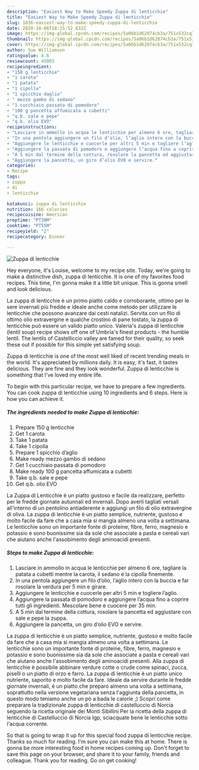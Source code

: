 ```yaml
---
description: "Easiest Way to Make Speedy Zuppa di lenticchie"
title: "Easiest Way to Make Speedy Zuppa di lenticchie"
slug: 1836-easiest-way-to-make-speedy-zuppa-di-lenticchie
date: 2020-10-06T18:15:52.632Z
image: https://img-global.cpcdn.com/recipes/5a06b1d62074cb3a/751x532cq70/zuppa-di-lenticchie-recipe-main-photo.jpg
thumbnail: https://img-global.cpcdn.com/recipes/5a06b1d62074cb3a/751x532cq70/zuppa-di-lenticchie-recipe-main-photo.jpg
cover: https://img-global.cpcdn.com/recipes/5a06b1d62074cb3a/751x532cq70/zuppa-di-lenticchie-recipe-main-photo.jpg
author: Sue Williamson
ratingvalue: 4.6
reviewcount: 45003
recipeingredient:
- "150 g lenticchie"
- "1 carota"
- "1 patata"
- "1 cipolla"
- "1 spicchio daglio"
- " mezzo gambo di sedano"
- "1 cucchiaio passata di pomodoro"
- "100 g pancetta affumicata a cubetti"
- "q.b. sale e pepe"
- "q.b. olio EVO"
recipeinstructions:
- "Lasciare in ammollo in acqua le lenticchie per almeno 6 ore, tagliare la patata a cubetti mentre la carota, il sedano e la cipolla finemente."
- "In una pentola aggiungere un filo d’olio, l’aglio intero con la buccia e far rosolare la verdura per 5 min e girare."
- "Aggiungere le lenticchie e cuocerle per altri 5 min e togliere l’aglio."
- "Aggiungere la passata di pomodoro e aggiungere l’acqua fino a coprire tutti gli ingredienti. Mescolare bene e cuocere per 35 min."
- "A 5 min dal termine della cottura, rosolare la pancetta ed aggiustare con sale e pepe la zuppa."
- "Aggiungere la pancetta, un giro d’olio EVO e servire."
categories:
- Recipe
tags:
- zuppa
- di
- lenticchie

katakunci: zuppa di lenticchie 
nutrition: 166 calories
recipecuisine: American
preptime: "PT30M"
cooktime: "PT55M"
recipeyield: "2"
recipecategory: Dinner

---
```



![Zuppa di lenticchie](https://img-global.cpcdn.com/recipes/5a06b1d62074cb3a/751x532cq70/zuppa-di-lenticchie-recipe-main-photo.jpg)

Hey everyone, it's Louise, welcome to my recipe site. Today, we're going to make a distinctive dish, zuppa di lenticchie. It is one of my favorites food recipes. This time, I'm gonna make it a little bit unique. This is gonna smell and look delicious.

La zuppa di lenticchie è un primo piatto caldo e corroborante, ottimo per le sere invernali più fredde e ideale anche come metodo per utilizzare le lenticchie che possono avanzare dai cesti natalizi. Servita con un filo di ottimo olio extravergine e qualche crostino di pane tostato, la zuppa di lenticchie può essere un valido piatto unico. Valeria&#39;s zuppa di lenticchie (lentil soup) recipe shows off one of Umbria&#39;s finest products - the humble lentil. The lentils of Castelliccio valley are famed for their quality, so seek these out if possible for this simple yet satisfying soup.

Zuppa di lenticchie is one of the most well liked of recent trending meals in the world. It's appreciated by millions daily. It is easy, it's fast, it tastes delicious. They are fine and they look wonderful. Zuppa di lenticchie is something that I've loved my entire life.


To begin with this particular recipe, we have to prepare a few ingredients. You can cook zuppa di lenticchie using 10 ingredients and 6 steps. Here is how you can achieve it.

<!--inarticleads1-->

##### The ingredients needed to make Zuppa di lenticchie:

1. Prepare 150 g lenticchie
1. Get 1 carota
1. Take 1 patata
1. Take 1 cipolla
1. Prepare 1 spicchio d’aglio
1. Make ready  mezzo gambo di sedano
1. Get 1 cucchiaio passata di pomodoro
1. Make ready 100 g pancetta affumicata a cubetti
1. Take q.b. sale e pepe
1. Get q.b. olio EVO


La Zuppa di Lenticchie è un piatto gustoso e facile da realizzare, perfetto per le fredde giornate autunnali ed invernali. Dopo averli tagliati versali all&#39;interno di un pentolino antiaderente e aggiungi un filo di olio extravergine di oliva. La zuppa di lenticchie è un piatto semplice, nutriente, gustoso e molto facile da fare che a casa mia si mangia almeno una volta a settimana. Le lenticchie sono un importante fonte di proteine, fibre, ferro, magnesio e potassio e sono buonissime sia da sole che associate a pasta e cereali vari che aiutano anche l&#39;assobimento degli aminoacidi presenti. 

<!--inarticleads2-->

##### Steps to make Zuppa di lenticchie:

1. Lasciare in ammollo in acqua le lenticchie per almeno 6 ore, tagliare la patata a cubetti mentre la carota, il sedano e la cipolla finemente.
1. In una pentola aggiungere un filo d’olio, l’aglio intero con la buccia e far rosolare la verdura per 5 min e girare.
1. Aggiungere le lenticchie e cuocerle per altri 5 min e togliere l’aglio.
1. Aggiungere la passata di pomodoro e aggiungere l’acqua fino a coprire tutti gli ingredienti. Mescolare bene e cuocere per 35 min.
1. A 5 min dal termine della cottura, rosolare la pancetta ed aggiustare con sale e pepe la zuppa.
1. Aggiungere la pancetta, un giro d’olio EVO e servire.


La zuppa di lenticchie è un piatto semplice, nutriente, gustoso e molto facile da fare che a casa mia si mangia almeno una volta a settimana. Le lenticchie sono un importante fonte di proteine, fibre, ferro, magnesio e potassio e sono buonissime sia da sole che associate a pasta e cereali vari che aiutano anche l&#39;assobimento degli aminoacidi presenti. Alla zuppa di lenticchie è possibile abbinare verdure cotte o crude come spinaci, zucca, piselli o un piatto di orzo e farro. La zuppa di lenticchie è un piatto unico nutriente, saporito e molto facile da fare. Ideale da servire durante le fredde giornate invernali, è un piatto che preparo almeno una volta a settimana, soprattutto nella versione vegetariana senza l&#39;aggiunta della pancetta, in questo modo teniamo anche un pò a bada le calorie ;) Scopri come preparare la tradizionale zuppa di lenticchie di castelluccio di Norcia seguendo la ricetta originale dei Monti Sibillini Per la ricetta della zuppa di lenticchie di Castelluccio di Norcia Igp, sciacquate bene le lenticchie sotto l&#39;acqua corrente. 

So that is going to wrap it up for this special food zuppa di lenticchie recipe. Thanks so much for reading. I'm sure you can make this at home. There is gonna be more interesting food in home recipes coming up. Don't forget to save this page on your browser, and share it to your family, friends and colleague. Thank you for reading. Go on get cooking!
